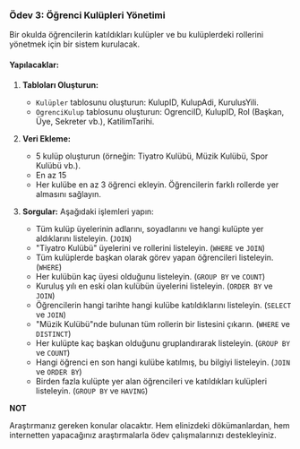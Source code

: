 ﻿### Ödev 3: **Öğrenci Kulüpleri Yönetimi**

Bir okulda öğrencilerin katıldıkları kulüpler ve bu kulüplerdeki rollerini yönetmek için bir sistem kurulacak.

#### Yapılacaklar:

1.  **Tabloları Oluşturun:**
    
    -   `Kulüpler` tablosunu oluşturun: KulupID, KulupAdi, KurulusYili.
    -   `OgrenciKulup` tablosunu oluşturun: OgrenciID, KulupID, Rol (Başkan, Üye, Sekreter vb.), KatilimTarihi.
2.  **Veri Ekleme:**
    
    -   5 kulüp oluşturun (örneğin: Tiyatro Kulübü, Müzik Kulübü, Spor Kulübü vb.).
    -   En az 15
    -   Her kulübe en az 3 öğrenci ekleyin. Öğrencilerin farklı rollerde yer almasını sağlayın.
3.  **Sorgular:** Aşağıdaki işlemleri yapın:

      -  Tüm kulüp üyelerinin adlarını, soyadlarını ve hangi kulüpte yer aldıklarını listeleyin. (`JOIN`)
      -  "Tiyatro Kulübü" üyelerini ve rollerini listeleyin. (`WHERE` ve `JOIN`)
      -  Tüm kulüplerde başkan olarak görev yapan öğrencileri listeleyin. (`WHERE`)
      -  Her kulübün kaç üyesi olduğunu listeleyin. (`GROUP BY` ve `COUNT`)
      -  Kuruluş yılı en eski olan kulübün üyelerini listeleyin. (`ORDER BY` ve `JOIN`)
      -  Öğrencilerin hangi tarihte hangi kulübe katıldıklarını listeleyin. (`SELECT` ve `JOIN`)
      -  "Müzik Kulübü"nde bulunan tüm rollerin bir listesini çıkarın. (`WHERE` ve `DISTINCT`)
      -  Her kulüpte kaç başkan olduğunu gruplandırarak listeleyin. (`GROUP BY` ve `COUNT`)
      -  Hangi öğrenci en son hangi kulübe katılmış, bu bilgiyi listeleyin. (`JOIN` ve `ORDER BY`)
      -  Birden fazla kulüpte yer alan öğrencileri ve katıldıkları kulüpleri listeleyin.  (`GROUP BY` ve `HAVING`)

**NOT**

Araştırmanız gereken konular olacaktır. Hem elinizdeki dökümanlardan, hem internetten yapacağınız araştırmalarla ödev çalışmalarınızı destekleyiniz.